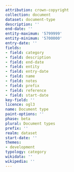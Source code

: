```yaml
---
attribution: crown-copyright
collection: document
dataset: document-type
description: ''
end-date: ''
entity-maximum: '5799999'
entity-minimum: '5700000'
entry-date: ''
fields:
- field: category
- field: description
- field: end-date
- field: entity
- field: entry-date
- field: name
- field: notes
- field: prefix
- field: reference
- field: start-date
key-field: ''
licence: ogl3
name: Document type
paint-options: ''
phase: beta
plural: Document types
prefix: ''
realm: dataset
start-date: ''
themes:
- development
typology: category
wikidata: ''
wikipedia: ''
---
```

